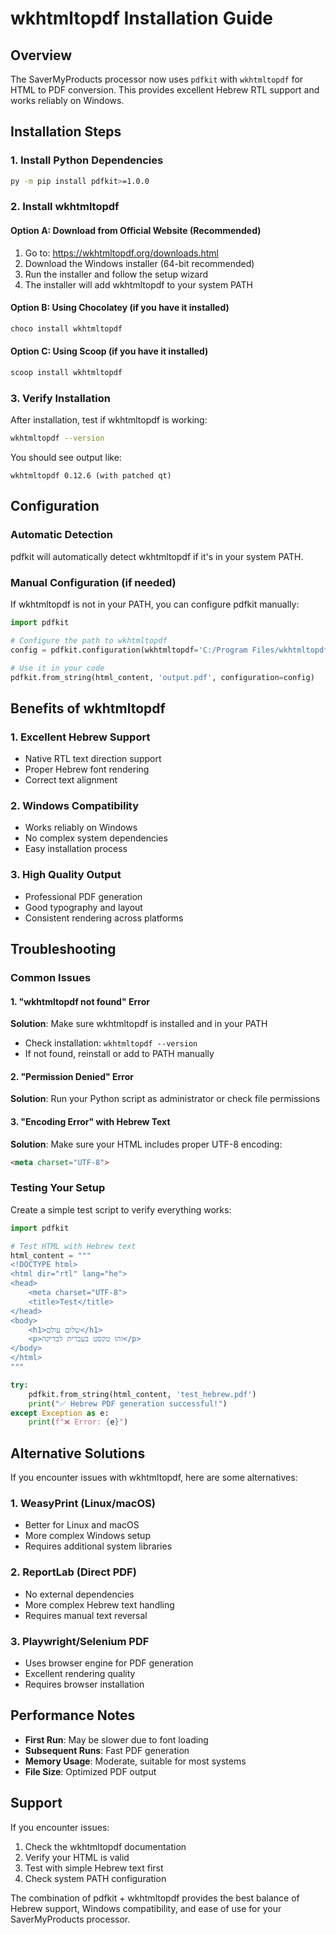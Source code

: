 # wkhtmltopdf Installation Guide

## Overview
The SaverMyProducts processor now uses `pdfkit` with `wkhtmltopdf` for HTML to PDF conversion. This provides excellent Hebrew RTL support and works reliably on Windows.

## Installation Steps

### 1. Install Python Dependencies
```bash
py -m pip install pdfkit>=1.0.0
```

### 2. Install wkhtmltopdf

#### Option A: Download from Official Website (Recommended)
1. Go to: https://wkhtmltopdf.org/downloads.html
2. Download the Windows installer (64-bit recommended)
3. Run the installer and follow the setup wizard
4. The installer will add wkhtmltopdf to your system PATH

#### Option B: Using Chocolatey (if you have it installed)
```bash
choco install wkhtmltopdf
```

#### Option C: Using Scoop (if you have it installed)
```bash
scoop install wkhtmltopdf
```

### 3. Verify Installation
After installation, test if wkhtmltopdf is working:

```bash
wkhtmltopdf --version
```

You should see output like:
```
wkhtmltopdf 0.12.6 (with patched qt)
```

## Configuration

### Automatic Detection
pdfkit will automatically detect wkhtmltopdf if it's in your system PATH.

### Manual Configuration (if needed)
If wkhtmltopdf is not in your PATH, you can configure pdfkit manually:

```python
import pdfkit

# Configure the path to wkhtmltopdf
config = pdfkit.configuration(wkhtmltopdf='C:/Program Files/wkhtmltopdf/bin/wkhtmltopdf.exe')

# Use it in your code
pdfkit.from_string(html_content, 'output.pdf', configuration=config)
```

## Benefits of wkhtmltopdf

### 1. **Excellent Hebrew Support**
- Native RTL text direction support
- Proper Hebrew font rendering
- Correct text alignment

### 2. **Windows Compatibility**
- Works reliably on Windows
- No complex system dependencies
- Easy installation process

### 3. **High Quality Output**
- Professional PDF generation
- Good typography and layout
- Consistent rendering across platforms

## Troubleshooting

### Common Issues

#### 1. "wkhtmltopdf not found" Error
**Solution**: Make sure wkhtmltopdf is installed and in your PATH
- Check installation: `wkhtmltopdf --version`
- If not found, reinstall or add to PATH manually

#### 2. "Permission Denied" Error
**Solution**: Run your Python script as administrator or check file permissions

#### 3. "Encoding Error" with Hebrew Text
**Solution**: Make sure your HTML includes proper UTF-8 encoding:
```html
<meta charset="UTF-8">
```

### Testing Your Setup

Create a simple test script to verify everything works:

```python
import pdfkit

# Test HTML with Hebrew text
html_content = """
<!DOCTYPE html>
<html dir="rtl" lang="he">
<head>
    <meta charset="UTF-8">
    <title>Test</title>
</head>
<body>
    <h1>שלום עולם</h1>
    <p>זהו טקסט בעברית לבדיקה</p>
</body>
</html>
"""

try:
    pdfkit.from_string(html_content, 'test_hebrew.pdf')
    print("✅ Hebrew PDF generation successful!")
except Exception as e:
    print(f"❌ Error: {e}")
```

## Alternative Solutions

If you encounter issues with wkhtmltopdf, here are some alternatives:

### 1. **WeasyPrint** (Linux/macOS)
- Better for Linux and macOS
- More complex Windows setup
- Requires additional system libraries

### 2. **ReportLab** (Direct PDF)
- No external dependencies
- More complex Hebrew text handling
- Requires manual text reversal

### 3. **Playwright/Selenium PDF**
- Uses browser engine for PDF generation
- Excellent rendering quality
- Requires browser installation

## Performance Notes

- **First Run**: May be slower due to font loading
- **Subsequent Runs**: Fast PDF generation
- **Memory Usage**: Moderate, suitable for most systems
- **File Size**: Optimized PDF output

## Support

If you encounter issues:
1. Check the wkhtmltopdf documentation
2. Verify your HTML is valid
3. Test with simple Hebrew text first
4. Check system PATH configuration

The combination of pdfkit + wkhtmltopdf provides the best balance of Hebrew support, Windows compatibility, and ease of use for your SaverMyProducts processor.
